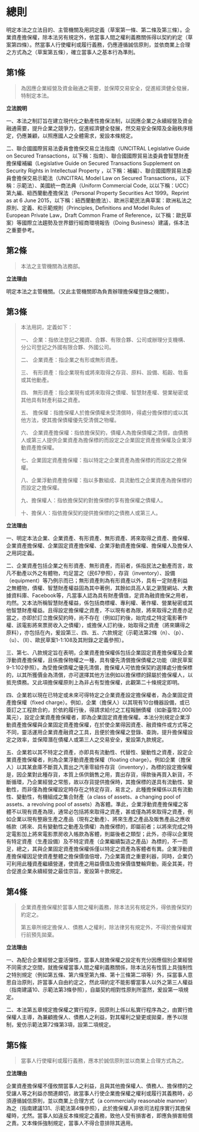 # 總則

明定本法之立法目的、主管機關及用詞定義（草案第一條、第二條及第三條）。企業資產擔保權，除本法另有規定外，依當事人間之權利義務關係得以契約約定（草案第四條）。然當事人行使權利或履行義務，仍應遵循誠信原則，並依商業上合理之方式為之（草案第五條），確立當事人之基本行為準則。

## 第1條

> 為因應企業經營及資金融通之需要，並保障交易安全，促進經濟健全發展，特制定本法。

**立法說明**

一、本法之制訂旨在建立現代化之動產性擔保法制，以因應企業之永續經營及資金融通需要，提升企業之競爭力，促進經濟健全發展，然交易安全保障及金融秩序穩定，仍應兼顧，以照應國人之全體需求，爰設本條規定。

二、聯合國國際貿易法委員會擔保交易立法指南（UNCITRAL Legislative Guide on Secured Transactions，以下稱：指南）、聯合國國際貿易法委員會智慧財產擔保權補編（Legislative Guide on Secured Transactions Supplement on Security Rights in Intellectual Property ，以下稱：補編）、聯合國國際貿易法委員會擔保交易示範法（UNCITRAL Model Law on Secured Transactions，以下稱：示範法）、美國統一商法典（Uniform Commercial Code, 以以下稱：UCC）第九編、紐西蘭動產擔保法（Personal Property Securities Act 1999。Reprint as at 6 June 2015，以下稱：紐西蘭動擔法）、歐洲示範民法典草案：歐洲私法之原則、定義、和示範規則（Principles, Definitions and Model Rules of European Private Law，Draft Common Frame of Reference，以下稱：歐民草案）等國際立法趨勢及世界銀行經商環境報告（Doing Business）建議，係本法之重要參考。


## 第2條

> 本法之主管機關為法務部。

**立法理由**

明定本法之主管機關。（又此主管機關即為負責辦理擔保權登錄之機關）。

## 第3條

> 本法用詞，定義如下：
>
> 一、 企業：指依法登記之獨資、合夥、有限合夥、公司或辦理分支機構、分公司登記之外國有限合夥、外國公司。
>
> 二、 企業資產：指企業之有形或無形資產。
>
> 三、 有形資產：指企業現有或將來取得之存貨、原料、設備、稻穀、牲畜或其他動產。
>
> 四、 無形資產：指企業現有或將來取得之債權、智慧財產權、營業秘密或其他具有財產利益之資產。
>
> 五、 擔保權：指擔保權人於擔保債權未受清償時，得處分擔保標的或以其他方法，使其擔保債權優先受清償之物權。
>
> 六、 企業資產擔保權：指依擔保契約，債權人為擔保債權之清償，由債務人或第三人提供企業資產為擔保標的而設定之企業固定資產擔保權及企業浮動資產擔保權。
>
> 七、企業固定資產擔保權：指以特定之企業資產為擔保標的而設定之擔保權。
>
> 八、企業浮動資產擔保權：指以多數組成、具流動性之企業資產為擔保標的而設定之擔保權。
>
> 九、擔保權人：指依擔保契約對擔保標的享有擔保權之債權人。
>
> 十、擔保人：指依擔保契約提供擔保標的之債務人或第三人。

**立法理由**

一、明定本法企業、企業資產、有形資產、無形資產、將來取得之資產、擔保權、企業資產擔保權、企業固定資產擔保權、企業浮動資產擔保權、擔保權人及擔保人之用詞定義。

二、企業資產包括企業之有形資產、無形資產，而前者，係指民法之動產而言，故凡不動產以外之有體物，均足當之（民67參照），存貨（inventory）、設備（equipment）等乃例示而已；無形資產則為有形資產以外，具有一定財產利益之無體物，債權、智慧財產權益固為其中著例，其餘如具高人氣之瀏覽網站、大數據資料庫、Facebook等，凡當事人認為具有財產價值，足資為融資擔保之用者，均然。又本法所稱智慧財產權益，係包括商標權、專利權、著作權、營業秘密或其他智慧財產權益。且得設定擔保權之資產，不以現有者為限，將來取得之資產亦足當之，亦即於訂立擔保契約時，尚不存在（例如訂約後，始完成之特定電影著作權、該電影將來票房收入之債權），或擔保人訂約後，始取得之資產（將來購得之原料），亦包括在內，爰設第三、四、五、六款規定（示範法第2條（n）、（p）、（u）、（ll）、歐民草案1-1:108及其附錄之定義參照）。

三、第七、八款規定旨在表明，企業資產擔保權係包括企業固定資產擔保權及企業浮動資產擔保權，且係擔保物權之一種，具有優先清償擔保債權之功能（歐民草案9-1:102參照）。為受擔保債權之優先清償，擔保權人可依擔保契約選擇處分擔保標的，以其所獲價金為清償，亦可選擇其他方法例如以擔保標的歸屬於擔保權人，以抵充債務。又此項擔保權原則上為非占有型擔保權，此觀第二十條規定即明。

四、企業若以現在已特定或未來可得特定之企業資產設定擔保權者，為企業固定資產擔保權（fixed charge）。例如，企業（擔保人）以其現有10台機器設備，或已簽訂之工程款合約，於依約履行後，得請求給付之工程報酬債權（如新臺幣2,000萬元），設定企業資產擔保權者，即為企業固定資產擔保權。本法分別規定企業浮動資產擔保權與企業固定資產擔保權，在於使企業得因資產、融資條件或方式等之不同，靈活運用企業資產融資之工具，且便於擔保權之登錄、查詢，提升擔保權設定之效率，並保障潛在債權人或第三人之交易安全，爰設第九款規定。

五、企業若以其不特定之資產，亦即具有流動性、代替性、變動性之資產，設定企業資產擔保權者，則為企業浮動資產擔保權（floating charge）。例如企業（擔保人）以其某倉庫不斷買入賣出之汽車零組件存貨（inventory），為標的設定擔保權是，因企業對此種存貨，本質上係供銷售之用，賣出存貨，得款後再買入新貨，不斷循環，乃企業經營之常態，故以存貨提供擔保時，其擔保標的遂具有流動性、變動性，而非僅為擔保權設定時存在之特定存貨，易言之，此種擔保權係以具有流動性、變動性，有機組成之集合財產（a class of assets、a changing pool of assets、a revolving pool of assets）為客體。準此，企業浮動資產擔保權之客體不以現有資產為限，通常必包括將來取得之資產，甚或僅為將來取得之資產，例如企業以現有整廠生產之產品（現有之動產）、將來生產之產品及販售產品之應收帳款（將來、具有變動性之動產及債權）為擔保標的，即屬前者；以將來完成之特定電影加上將來電影票房收入帳款為客體，則屬後者之類型；此外，亦得以企業現有特定資產（生產設備）及不特定資產（企業繼續製造之產品）為標的，不一而足，總之，其與企業固定資產擔保權係僅以特定之資產為客體者有異。企業浮動資產擔保權因足使資產整體之擔保價值倍增，乃企業籌資之重要利器，同時，企業仍可利用此種資產繼續營運，使資產之用益價值及擔保價值雙輪齊動，兩全其美，符合促進企業永續經營之最佳宗旨，爰設第十款規定。

## 第4條

> 企業資產擔保權於當事人間之權利義務，除本法另有規定外，得依擔保契約約定之。
>
> 第五章所規定擔保人、債務人之權利，除法律另有規定外，不得於擔保權實行前預先拋棄。

**立法理由**

一、為配合企業經營之靈活彈性，當事人就擔保權之設定有充分因應個別企業經營不同需求之空間，就擔保權當事人間之權利義務關係，除本法另有性質上具強制性之特別規定（例如第五條、第六條至第九條、第十三條第二項等）外，採當事人意思自治原則，許當事人自由約定之，然此項約定不能影響當事人以外之第三人權益（指南建議10、示範法第3條參照），自屬契約相對性原則所當然，爰設第一項規定。

二、本法第五章規定擔保權之實行程序，因原則上係以私實行程序為之，由實行擔保權人主導，為兼顧擔保人、債務人之利益，對其權利之變更或拋棄，應予以限制，爰仿示範法第72條第3項，設第二項規定。

## 第5條

> 當事人行使權利或履行義務，應本於誠信原則並以商業上合理方式為之。

**立法理由**

企業資產擔保權不僅攸關當事人之利益，且與其他擔保權人、債務人、擔保標的之受讓人等之利益亦關連頗切，故當事人行使企業擔保權之權利或履行其義務時，必須遵循誠信原則，並以商業上合理方式（a commercially reasonable manner）為之（指南建議131、示範法第4條參照），此於擔保權人非依司法程序實行其擔保權時，尤然。當事人如違反本條規定之義務，致他人受有損害者，即應負損害賠償之責。又本條係強制規定，當事人不得合意排除其適用。
